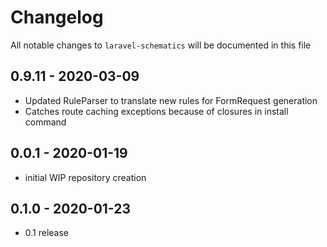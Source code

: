 # Changelog

All notable changes to `laravel-schematics` will be documented in this file

## 0.9.11 - 2020-03-09

- Updated RuleParser to translate new rules for FormRequest generation
- Catches route caching exceptions because of closures in install command

## 0.0.1 - 2020-01-19

- initial WIP repository creation


## 0.1.0 - 2020-01-23

- 0.1 release
